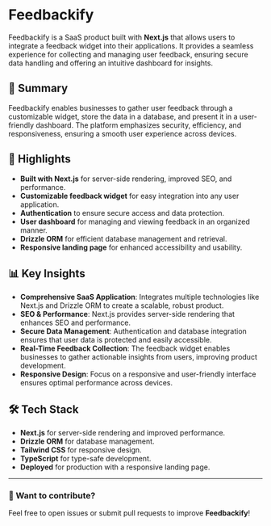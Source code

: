 # Feedbackify

Feedbackify is a SaaS product built with **Next.js** that allows users to integrate a feedback widget into their applications. It provides a seamless experience for collecting and managing user feedback, ensuring secure data handling and offering an intuitive dashboard for insights.

## 🚀 Summary
Feedbackify enables businesses to gather user feedback through a customizable widget, store the data in a database, and present it in a user-friendly dashboard. The platform emphasizes security, efficiency, and responsiveness, ensuring a smooth user experience across devices.

## 🌟 Highlights
- **Built with Next.js** for server-side rendering, improved SEO, and performance.
- **Customizable feedback widget** for easy integration into any user application.
- **Authentication** to ensure secure access and data protection.
- **User dashboard** for managing and viewing feedback in an organized manner.
- **Drizzle ORM** for efficient database management and retrieval.
- **Responsive landing page** for enhanced accessibility and usability.

## 📊 Key Insights
- **Comprehensive SaaS Application**: Integrates multiple technologies like Next.js and Drizzle ORM to create a scalable, robust product.
- **SEO & Performance**: Next.js provides server-side rendering that enhances SEO and performance.
- **Secure Data Management**: Authentication and database integration ensures that user data is protected and easily accessible.
- **Real-Time Feedback Collection**: The feedback widget enables businesses to gather actionable insights from users, improving product development.
- **Responsive Design**: Focus on a responsive and user-friendly interface ensures optimal performance across devices.

## 🛠️ Tech Stack
- **Next.js** for server-side rendering and improved performance.
- **Drizzle ORM** for database management.
- **Tailwind CSS** for responsive design.
- **TypeScript** for type-safe development.
- **Deployed** for production with a responsive landing page.

---

### 💬 Want to contribute? 
Feel free to open issues or submit pull requests to improve **Feedbackify**!

